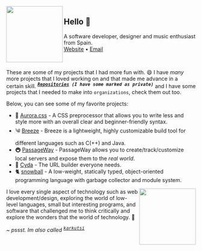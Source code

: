 
<img align="left" width="150" src="./img/hand2.png">

## Hello 👋


<p>
    A software developer, designer and music enthusiast from Spain.
    <br/>
    <a href="https://www-lac.vercel.app">Website</a> •
    <a href="mailto:mauro.balades@tutanota.com">Email</a>
</p>

<br/> <!-- FOR GITHUB PROFILE -->

These are some of my projects that I had more fun with. 😄 I have *many* more projects that I loved working on and that made me advance in a certain skill. <sup><kbd>***[Repositories](https://github.com/mauro-balades?tab=repositories&q=&type=source&language=&sort=) (I have some marked as private)***</kbd></sup> and I have some projects that I needed to make into `organizations`, check them out too. 

Below, you can see some of my favorite projects:

* 🤯 [Aurora.css](https://github.com/mauro-balades/aurora.css) - A CSS preprocessor that allows you to write less and style more with an overall clear and beginner-friendly syntax.
* ༄  [Breeze](https://github.com/mauro-balades/breeze) -  Breeze is a lightweight, highly customizable build tool for different languages such as C(++) and Java.
* 🚇 [PassageWay](https://github.com/passageway-proxy) -  PassageWay allows you to create/track/customize local servers and expose them to the *real world*.
* 🔗 [Cyda](https://github.com/cyda-hub) - The URL builder everyone needs.
* 🐈 [snowball](https://github.com/snowball-lang/snowball) - A low-weight, statically typed, object-oriented programming language with garbage collector and module system.

<img align="right" width="150" src="./img/hand1.png">

I love every single aspect of technology such as web development/design, exploring the world of low-level languages, small but interesting programs, and software that challenged me to think critically and explore the wonders that the world of technology. 🚀

~ *pssst. Im also called <sup><kbd>[karkutsi](https://github.com/karkutsi)</kbd></sup>*
